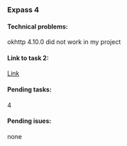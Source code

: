 ### Expass 4
#### Technical problems:
okhttp 4.10.0 did not work in my project
#### Link to task 2:
[Link](https://github.com/hvl584967/dat250-sparkjava-counter)
#### Pending tasks:
4
#### Pending isues:
none

